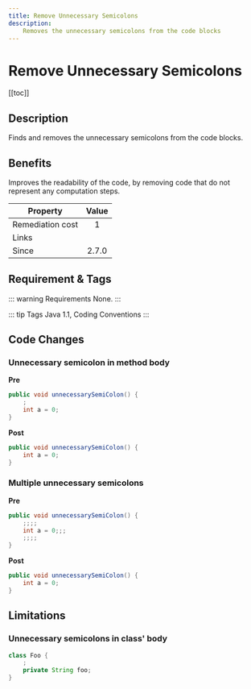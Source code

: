 ```yaml
---
title: Remove Unnecessary Semicolons
description:
    Removes the unnecessary semicolons from the code blocks
---
```


# Remove Unnecessary Semicolons

[[toc]]

## Description
Finds and removes the unnecessary semicolons from the code blocks. 

## Benefits
Improves the readability of the code, by removing code that do not represent any computation steps.

| Property      | Value |
| ------------- |:-------------:|
| Remediation cost      | 1 |
| Links |  |
| Since | 2.7.0 |

## Requirement & Tags

::: warning Requirements
None.
:::

::: tip Tags
Java 1.1, Coding Conventions
::: 

## Code Changes

### Unnecessary semicolon in method body

__Pre__

```java
public void unnecessarySemiColon() {
    ;
    int a = 0;
}
```

__Post__
```java
public void unnecessarySemiColon() {
    int a = 0;
}
```

### Multiple unnecessary semicolons

__Pre__

```java
public void unnecessarySemiColon() {
    ;;;;
    int a = 0;;;
    ;;;;
}
```

__Post__
```java
public void unnecessarySemiColon() {
    int a = 0;
}
```

## Limitations 

### Unnecessary semicolons in class' body
```java
class Foo {
    ;
    private String foo;
}
```

